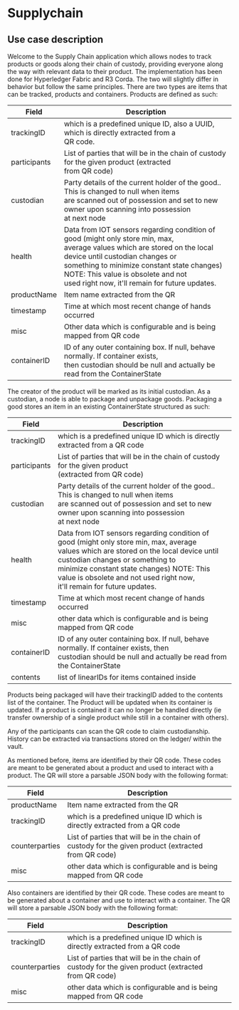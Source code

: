 # Supplychain

## Use case description
Welcome to the Supply Chain application which allows nodes to track products or goods along their chain of custody,
providing everyone along the way with relevant data to their product. The implementation has been done for Hyperledger Fabric and R3 Corda. The two will slightly differ in behavior but follow the same principles. There are two types are items that can be tracked, products and containers. Products are defined as such:


| Field       | Description                 |
|-------------|-----------------------------|
| trackingID  | which is a predefined unique ID, also a UUID, which is directly extracted from a <br>QR code.|
| participants| List of parties that will be in the chain of custody for the given product (extracted<br>                 from QR code) |
|custodian    | Party details of the current holder of the good.. This is changed to null when items<br>                  are scanned out of possession and set to new  owner upon scanning into possession<br>                       at next node |
|health       | Data from IOT sensors regarding condition of good (might only store min, max,<br>                     average values  which are stored on the local device until custodian changes or<br>                         something to minimize constant state changes) NOTE: This value is obsolete and not<br>                      used right now, it'll remain for future updates. |
| productName | Item name extracted from the QR|
| timestamp | Time at which most recent change of hands occurred |
| misc | Other data which is configurable and is being mapped from QR code |
|containerID | ID of any outer containing box. If null, behave normally. If container exists,<br>                   then custodian should be null and actually be read from the ContainerState |


The creator of the product will be marked as its initial custodian.  As a custodian, a node is able to package and unpackage goods. Packaging a good
stores an item in an existing ContainerState structured as such:

| Field       | Description        |
|-------------|-------------|
| trackingID | which is a predefined unique ID which is directly extracted from a QR code |
| participants | List of parties that will be in the chain of custody for the given product<br>                             (extracted from QR code) |
| custodian | Party details of the current holder of the good.. This is changed to null when items<br>                  are scanned out of possession and set to new  owner upon scanning into possession <br>                      at next node|
| health| Data from IOT sensors regarding condition of good (might only store min, max, average<br>                  values which are stored on the local device until custodian changes or something to<br>                     minimize constant state changes) NOTE: This value is obsolete and not used right now,<br>                   it'll remain for future updates. |
| timestamp| Time at which most recent change of hands occurred |
| misc | other data which is configurable and is being mapped from QR code |
| containerID | ID of any outer containing box. If null, behave normally. If container exists, then <br>                    custodian should be null and actually be read from the ContainerState |
| contents |  list of linearIDs for items contained inside |


Products being packaged will have their trackingID added to the contents list of the container. The Product will be
updated when its container is updated. If a product is contained it can no longer be handled directly (ie transfer ownership of a single product while still in a container with others).

Any of the participants can scan the QR code to claim custodianship.  History can be extracted via transactions stored on the ledger/ within the vault.

As mentioned before, items are identified by their QR code. These codes are meant to be generated about a product and used to
interact with a product. The QR will store a parsable JSON body with the following format:

| Field       | Description        |
|-------------|-------------|
| productName | Item name extracted from the QR
| trackingID | which is a predefined unique ID which is directly extracted from a QR code |
counterparties | List of parties that will be in the chain of custody for the given product (extracted <br>                 from QR code) |
| misc | other data which is configurable and is being mapped from QR code |

Also containers are identified by their QR code. These codes are meant to be generated about a container and use to interact with a container. The QR will store a parsable JSON body with the following format:

| Field       | Description        |
|-------------|-------------|
| trackingID | which is a predefined unique ID which is directly extracted from a QR code |
counterparties | List of parties that will be in the chain of custody for the given product (extracted<br>           from QR code)
| misc | other data which is configurable and is being mapped from QR code |
